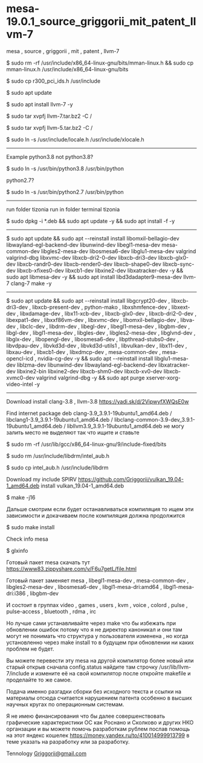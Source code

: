 # mesa-19.0.1_source_griggorii_mit_patent_llvm-7
mesa , source , griggorii , mit , patent , llvm-7

$ sudo rm -rf /usr/include/x86_64-linux-gnu/bits/mman-linux.h && sudo cp mman-linux.h /usr/include/x86_64-linux-gnu/bits

$ sudo cp r300_pci_ids.h /usr/include

$ sudo apt update

$ sudo apt install llvm-7 -y

$ sudo tar xvpfj llvm-7.tar.bz2 -C /

$ sudo tar xvpfj llvm-5.tar.bz2 -C /

$ sudo ln -s /usr/include/locale.h /usr/include/xlocale.h

----------------------------------------------------------------------------
Example python3.8 not python3.8? 

$ sudo ln -s /usr/bin/python3.8 /usr/bin/python

python2.7?

$ sudo ln -s /usr/bin/python2.7 /usr/bin/python

----------------------------------------------------------------------------

run folder tizonia run in folder terminal tizonia

$ sudo dpkg -i *.deb && sudo apt update -y && sudo apt install -f -y 

----------------------------------------------------------------------------

$ sudo apt update && sudo apt --reinstall install libomxil-bellagio-dev libwayland-egl-backend-dev libunwind-dev libegl1-mesa-dev mesa-common-dev libgles2-mesa-dev libosmesa6-dev libglu1-mesa-dev valgrind valgrind-dbg libxvmc-dev libxcb-dri2-0-dev libxcb-dri3-dev libxcb-glx0-dev libxcb-randr0-dev libxcb-render0-dev libxcb-shape0-dev libxcb-sync-dev libxcb-xfixes0-dev libxcb1-dev libxine2-dev libxatracker-dev -y && sudo apt libmesa-dev -y && sudo apt install libd3dadapter9-mesa-dev llvm-7 clang-7 make -y

----------------------------------------------------------------------------

$ sudo apt update && sudo apt --reinstall install libgcrypt20-dev , libxcb-dri3-dev , libxcb-present-dev , python-mako , libxshmfence-dev , libxext-dev , libxdamage-dev , libx11-xcb-dev , libxcb-glx0-dev , libxcb-dri2-0-dev , libexpat1-dev , libxxf86vm-dev , libxvmc-dev , libomxil-bellagio-dev , libva-dev , libclc-dev , libdrm-dev , libegl-dev , libegl1-mesa-dev , libgbm-dev , libgl-dev , libgl1-mesa-dev , libgles-dev , libgles2-mesa-dev , libglvnd-dev , libglx-dev , libopengl-dev , libosmesa6-dev , libpthread-stubs0-dev , libvdpau-dev , libvkd3d-dev , libvkd3d-utils1 , libvulkan-dev , libx11-dev , libxau-dev , libxcb1-dev , libxdmcp-dev , mesa-common-dev , mesa-opencl-icd , nvidia-cg-dev -y && sudo apt --reinstall install libglu1-mesa-dev liblzma-dev libunwind-dev libwayland-egl-backend-dev libxatracker-dev libxine2-bin libxine2-dev libxcb-shm0-dev libxcb-xv0-dev libxcb-xvmc0-dev valgrind valgrind-dbg -y && sudo apt purge xserver-xorg-video-intel -y

----------------------------------------------------------------------------

Download install clang-3.8 , llvm-3.8 https://yadi.sk/d/2VipwyfXWQsE0w

Find internet package deb clang-3.9_3.9.1-19ubuntu1_amd64.deb / libclang1-3.9_3.9.1-19ubuntu1_amd64.deb / libclang-common-3.9-dev_3.9.1-19ubuntu1_amd64.deb / libllvm3.9_3.9.1-19ubuntu1_amd64.deb не могу залить место не выделяют так что ищите и ставьте

$ sudo rm -rf /usr/lib/gcc/x86_64-linux-gnu/9/include-fixed/bits

$ sudo rm /usr/include/libdrm/intel_aub.h

$ sudo cp intel_aub.h /usr/include/libdrm

Download my include SPIRV https://github.com/Griggorii/vulkan_19.04-1_amd64.deb install vulkan_19.04-1_amd64.deb

$ make -j16

Дальше смотрим если будет останавливаться компиляция то ищем эти зависимости и докачиваем после компиляция должна продолжится

$ sudo make install

Check info mesa

$ glxinfo

Готовый пакет mesa скачать тут https://www83.zippyshare.com/v/F6u7getL/file.html 

Готовый пакет заменяет mesa , libegl1-mesa-dev , mesa-common-dev , libgles2-mesa-dev , libosmesa6-dev , libgl1-mesa-dri:amd64 , libgl1-mesa-dri:i386 , libgbm-dev

И состоит в группах video , games , users , kvm , voice , colord , pulse , pulse-access , bluetooth , rdma , irc

Но лучше сами устанавливайте через make что бы избежать при обновлении ошибок потому что я не директор каноникал и они там могут не понимать что структура у пользователя изменена , но когда установленно через make install то в будущем при обновлении ни каких проблем не будет.

Вы можете перевести эту mesa на другой компилятор более новый или старый открыв сначала config.status найдите там строчку /usr/lib/llvm-7/include и измените её на свой компилятор после откройте makefile и проделайте то же самое.

Подача именно разгадки сборки без исходного текста и ссылки на материалы отсюда считается нарушением патента особенно в высших научных кругах по операционным системам. 

Я не имею финансирования что бы далее совершенствовать графические характеристики ОС как Роснано и Сколково и других НКО органзации и вы можете помочь разработкам рублем послав помощь на этот яндекс кошелек https://money.yandex.ru/to/410014999913799 в теме указать на разработку или за разработку.

Tennology Griggorii@gmail.com
